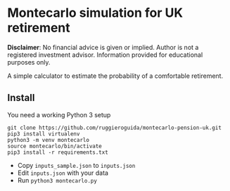 # Montecarlo simulation for UK retirement

**Disclaimer**: No financial advice is given or implied. Author is not a registered investment advisor. Information provided for educational purposes only.

A simple calculator to estimate the probability of a comfortable retirement.

## Install
You need a working Python 3 setup

```
git clone https://github.com/ruggieroguida/montecarlo-pension-uk.git
pip3 install virtualenv
python3 -m venv montecarlo
source montecarlo/bin/activate
pip3 install -r requirements.txt
```

- Copy `inputs_sample.json` to `inputs.json`
- Edit `inputs.json` with your data
- Run `python3 montecarlo.py`

 
